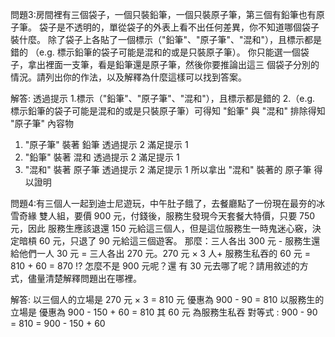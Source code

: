 問題3:房間裡有三個袋子，一個只裝鉛筆，一個只裝原子筆，第三個有鉛筆也有原子筆。
袋子是不透明的，單從袋子的外表上看不出任何差異，你不知道哪個袋子裝什麼。 除了袋子上各貼了一個標示（"鉛筆"、"原子筆"、"混和"），且標示都是錯的 （e.g. 標示鉛筆的袋子可能是混和的或是只裝原子筆）。 
你只能選一個袋子，拿出裡面一支筆，看是鉛筆還是原子筆，然後你要推論出這三 個袋子分別的情況。請列出你的作法，以及解釋為什麼這樣可以找到答案。 

解答:
透過提示 
1.標示（"鉛筆"、"原子筆"、"混和"），且標示都是錯的
2.（e.g. 標示鉛筆的袋子可能是混和的或是只裝原子筆）可得知 "鉛筆" 與 "混和" 排除得知 "原子筆" 內容物
1. "原子筆" 裝著 鉛筆 透過提示 2 滿足提示 1
2. "鉛筆" 裝著 混和 透過提示 2 滿足提示 1
3. "混和" 裝著 原子筆 透過提示 2 滿足提示 1
所以拿出 "混和" 裝著的 原子筆 得以證明

問題4:有三個人一起到迪士尼遊玩，中午肚子餓了，去餐廳點了一份現在最夯的冰雪奇緣 雙人組，要價 900 元，付錢後，服務生發現今天套餐大特價，只要 750 元，因此 服務生應該退還 150 元給這三個人，但是這位服務生一時鬼迷心竅，決定暗槓 60 元，只退了 90 元給這三個遊客。 那麼：三人各出 300 元 - 服務生還給他們一人 30 元 = 三人各出 270 元。270 元 × 3 人+ 服務生私吞的 60 元 = 810 + 60 = 870 !? 怎麼不是 900 元呢？還 有 30 元去哪了呢？請用敘述的方式，儘量清楚解釋問題出在哪裡。 

解答:
以三個人的立場是 270 元 × 3 = 810 元 優惠為 900 - 90 = 810
以服務生的立場是 優惠為 900 - 150 + 60 = 810  其 60 元 為服務生私吞
對等式 : 900 - 90 = 810 = 900 - 150 + 60